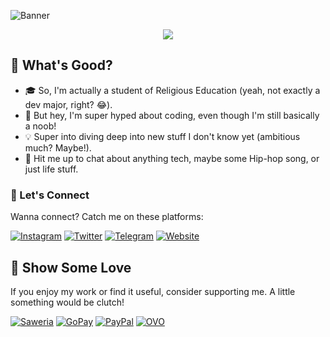 ![Banner](https://capsule-render.vercel.app/api?type=blur&height=300&color=gradient&text=Yo!%20I'm%20Stan&desc=yeah%20stan,%20inspired%20by%20eminem%20song&fontAlign=50&fontSize=90&descSize=20&descAlignY=53&descAlign=59&fontAlignY=40)

<p align="center">
  <img src="https://readme-typing-svg.herokuapp.com?font=Fira+Code&size=24&duration=3000&pause=1000&color=FFFFFF&center=true&vCenter=true&width=435&lines=Welcome+to+my+GitHub+space!;I+build+cool+things+with+code;Coding+with+chaos+and+style;Check+out+my+projects+below;Glad+you're+here!"/>
</p>

## 🚀 What's Good?

- 🎓 So, I'm actually a student of Religious Education (yeah, not exactly a dev major, right? 😂).
- 🌱 But hey, I'm super hyped about coding, even though I'm still basically a noob!
- 💡 Super into diving deep into new stuff I don't know yet (ambitious much? Maybe!).
- 💬 Hit me up to chat about anything tech, maybe some Hip-hop song, or just life stuff.

### 🔗 Let's Connect

Wanna connect? Catch me on these platforms:

[![Instagram](https://img.shields.io/badge/Instagram-E4405F?style=for-the-badge&logo=instagram&logoColor=white)](https://www.instagram.com/napiies_) [![Twitter](https://img.shields.io/badge/Twitter-1DA1F2?style=for-the-badge&logo=x&logoColor=white)](https://x.com/mpiiess)
[![Telegram](https://img.shields.io/badge/Telegram-26A5E4?style=for-the-badge&logo=telegram&logoColor=white)](https://t.me/fuckyoustan) [![Website](https://img.shields.io/badge/Website-FF5722?style=for-the-badge&logo=blogger&logoColor=white)](https://www.blogger.com/profile/02409751167646492790)

## 💖 Show Some Love

If you enjoy my work or find it useful, consider supporting me. A little something would be clutch!
  
[![Saweria](https://img.shields.io/badge/Saweria-FFDD00?style=for-the-badge&logo=kofi&logoColor=black)](https://saweria.co/088216733546) [![GoPay](https://img.shields.io/badge/GoPay-00A8E0?style=for-the-badge&logo=googlepay&logoColor=white)](https://link.dana.id/minta/088216733546) 
[![PayPal](https://img.shields.io/badge/PayPal-00457C?style=for-the-badge&logo=paypal&logoColor=white)](https://paypal.me/bogenk) [![OVO](https://img.shields.io/badge/OVO-4B0082?style=for-the-badge&logo=ovo&logoColor=white)](https://wa.me/6288216733546)
